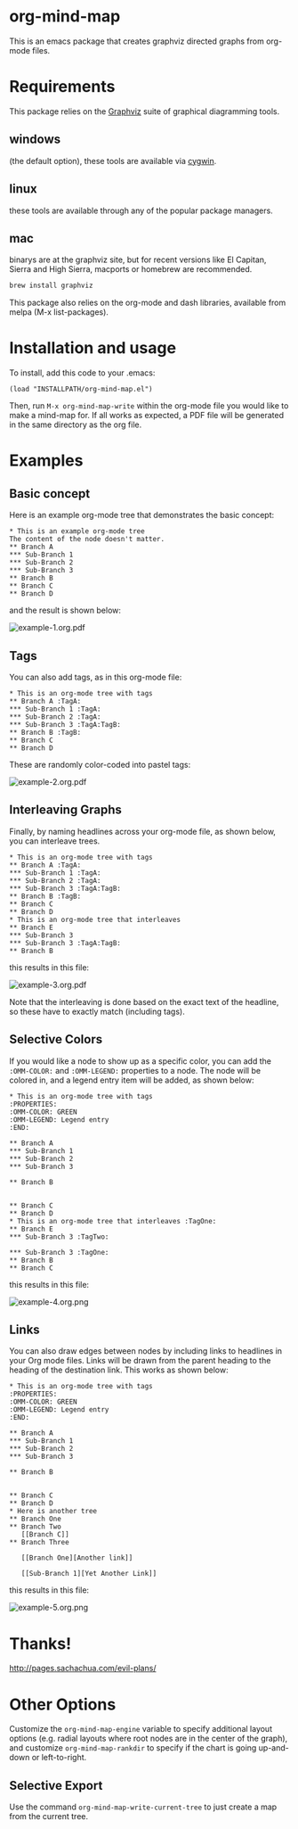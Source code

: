 # org-mind-map
This is an emacs package that creates graphviz directed graphs from org-mode files.

# Requirements

This package relies on the [Graphviz](http://graphviz.org/) suite of graphical diagramming tools. 
## windows 
(the default option), these tools are available via [cygwin](http://cygwin.com/). 
## linux 
these tools are available through any of the popular package managers.
## mac
binarys are at the graphviz site, but for recent versions like El Capitan, Sierra and High Sierra, macports or
homebrew are recommended.

```bash
brew install graphviz
```

This package also relies on the org-mode and dash libraries, available from melpa (M-x list-packages).

# Installation and usage

To install, add this code to your .emacs:

```elisp
(load "INSTALLPATH/org-mind-map.el")
```

Then, run `M-x org-mind-map-write` within the org-mode file you would like to make a mind-map for. If all works as expected, a PDF file will be generated in the same directory as the org file.

# Examples

## Basic concept

Here is an example org-mode tree that demonstrates the basic concept:

```Org
* This is an example org-mode tree
The content of the node doesn't matter.
** Branch A
*** Sub-Branch 1
*** Sub-Branch 2
*** Sub-Branch 3
** Branch B
** Branch C
** Branch D
```

and the result is shown below:

![example-1.org.pdf](example-1.org.png)

## Tags

You can also add tags, as in this org-mode file:

```Org
* This is an org-mode tree with tags
** Branch A :TagA:
*** Sub-Branch 1 :TagA:
*** Sub-Branch 2 :TagA:
*** Sub-Branch 3 :TagA:TagB:
** Branch B :TagB:
** Branch C
** Branch D
```

These are randomly color-coded into pastel tags:

![example-2.org.pdf](example-2.org.png)

## Interleaving Graphs

Finally, by naming headlines across your org-mode file, as shown below, you can interleave trees.

```Org
* This is an org-mode tree with tags
** Branch A :TagA:
*** Sub-Branch 1 :TagA:
*** Sub-Branch 2 :TagA:
*** Sub-Branch 3 :TagA:TagB:
** Branch B :TagB:
** Branch C
** Branch D
* This is an org-mode tree that interleaves
** Branch E
*** Sub-Branch 3
*** Sub-Branch 3 :TagA:TagB:
** Branch B
```


 this results in this file:

![example-3.org.pdf](example-3.org.png)

Note that the interleaving is done based on the exact text of the headline, so these have to exactly match (including tags).


## Selective Colors
   If you would like a node to show up as a specific color, you can add the `:OMM-COLOR:` and `:OMM-LEGEND:` properties to a node. The node will be colored in, and a legend entry item will be added, as shown below:

```Org
* This is an org-mode tree with tags
:PROPERTIES:
:OMM-COLOR: GREEN
:OMM-LEGEND: Legend entry
:END:

** Branch A 
*** Sub-Branch 1 
*** Sub-Branch 2 
*** Sub-Branch 3 

** Branch B


** Branch C 
** Branch D 
* This is an org-mode tree that interleaves :TagOne:
** Branch E
*** Sub-Branch 3 :TagTwo:

*** Sub-Branch 3 :TagOne:
** Branch B
** Branch C
```

 this results in this file:

![example-4.org.png](example-4.org.png)

## Links
   You can also draw edges between nodes by including links to headlines in your Org mode files. Links will be drawn from the parent heading to  the heading of the destination link. This works as shown below:

```Org
* This is an org-mode tree with tags
:PROPERTIES:
:OMM-COLOR: GREEN
:OMM-LEGEND: Legend entry
:END:

** Branch A 
*** Sub-Branch 1 
*** Sub-Branch 2 
*** Sub-Branch 3 

** Branch B


** Branch C 
** Branch D 
* Here is another tree
** Branch One
** Branch Two
   [[Branch C]]
** Branch Three

   [[Branch One][Another link]]

   [[Sub-Branch 1][Yet Another Link]]
```

 this results in this file:

![example-5.org.png](example-5.org.png)


# Thanks!

http://pages.sachachua.com/evil-plans/

# Other Options

Customize the `org-mind-map-engine` variable to specify additional layout options (e.g. radial layouts where root nodes are in the center of the graph), and customize `org-mind-map-rankdir` to specify if the chart is going up-and-down or left-to-right.

## Selective Export
   Use the command `org-mind-map-write-current-tree` to just create a map from the current tree.